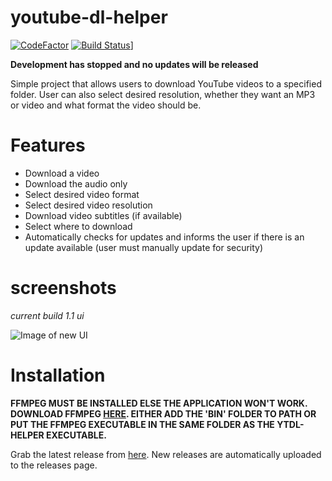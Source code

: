 # youtube-dl-helper
[![CodeFactor](https://www.codefactor.io/repository/github/wbnk/youtube-dl-helper/badge)](https://www.codefactor.io/repository/github/wbnk/youtube-dl-helper) [![Build Status](https://travis-ci.com/wbnk/youtube-dl-helper.svg?branch=master)](https://travis-ci.com/wbnk/youtube-dl-helper)]

**Development has stopped and no updates will be released**

Simple project that allows users to download YouTube videos to a specified folder. User can also select desired resolution, whether they want an MP3 or video and what format the video should be.




# Features
* Download a video
* Download the audio only
* Select desired video format
* Select desired video resolution
* Download video subtitles (if available)
* Select where to download
* Automatically checks for updates and informs the user if there is an update available (user must manually update for security)


# screenshots

*current build 1.1 ui*

![Image of new UI](https://i.imgur.com/NiUybyY.png)


# Installation 
**FFMPEG MUST BE INSTALLED ELSE THE APPLICATION WON'T WORK. DOWNLOAD FFMPEG [HERE](https://ffmpeg.org/download.html). EITHER ADD THE 'BIN' FOLDER TO PATH OR PUT THE FFMPEG EXECUTABLE IN THE SAME FOLDER AS THE YTDL-HELPER EXECUTABLE.**

Grab the latest release from [here](https://github.com/wbnk/youtube-dl-helper/releases). New releases are automatically uploaded to the releases page.
